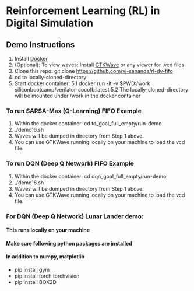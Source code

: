 # Reinforcement Learning (RL) in Digital Simulation

## Demo Instructions

1. Install [Docker](https://www.docker.com/products/docker-desktop) 
2. (Optional): To view waves: Install [GTKWave](http://gtkwave.sourceforge.net) or any viewer for .vcd files
3. Clone this repo: git clone https://github.com/vj-sananda/rl-dv-fifo
4. cd to locally-cloned-directory
5. Start docker container: 
   5.1 docker run -it -v $PWD:/work siliconbootcamp/verilator-cocotb:latest
   5.2 The locally-cloned-directory will be mounted under /work in the docker container

### To run SARSA-Max (Q-Learning) FIFO Example
1. Within the docker container: cd td_goal_full_empty/run-demo
2. ./demo16.sh
3. Waves will be dumped in directory from Step 1 above.
4. You can use GTKWave running locally on your machine to load the vcd file.

### To run DQN (Deep Q Network) FIFO Example
1. Within the docker container: cd dqn_goal_full_empty/run-demo
2. ./demo16.sh
3. Waves will be dumped in directory from Step 1 above. 
4. You can use GTKWave running locally on your machine to load the vcd file.

### For DQN (Deep Q Network) Lunar Lander demo:
#### This runs locally on your machine
#### Make sure following python packages are installed
#### In addition to numpy, matplotlib
* pip install gym
* pip install torch torchvision
* pip install BOX2D

